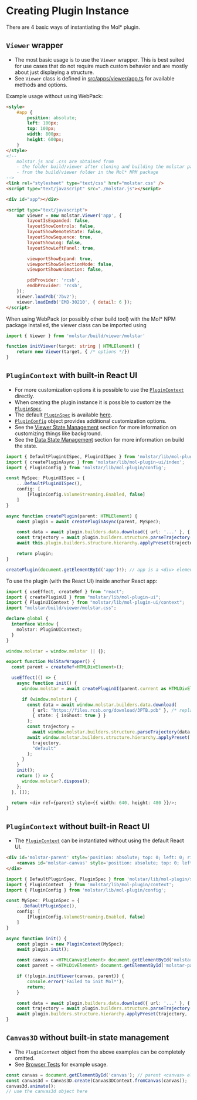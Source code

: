 # Creating Plugin Instance

There are 4 basic ways of instantiating the Mol* plugin.

## ``Viewer`` wrapper

- The most basic usage is to use the ``Viewer`` wrapper. This is best suited for use cases that do not require much custom behavior and are mostly about just displaying a structure.
- See ``Viewer`` class is defined in [src/apps/viewer/app.ts](https://github.com/molstar/molstar/blob/master/src/apps/viewer/app.ts) for available methods and options.

Example usage without using WebPack:

```HTML
<style>
    #app {
        position: absolute;
        left: 100px;
        top: 100px;
        width: 800px;
        height: 600px;
    }
</style>
<!-- 
    molstar.js and .css are obtained from
    - the folder build/viewer after cloning and building the molstar package 
    - from the build/viewer folder in the Mol* NPM package
-->
<link rel="stylesheet" type="text/css" href="molstar.css" />
<script type="text/javascript" src="./molstar.js"></script>

<div id="app"></div>

<script type="text/javascript">
    var viewer = new molstar.Viewer('app', {
        layoutIsExpanded: false,
        layoutShowControls: false,
        layoutShowRemoteState: false,
        layoutShowSequence: true,
        layoutShowLog: false,
        layoutShowLeftPanel: true,

        viewportShowExpand: true,
        viewportShowSelectionMode: false,
        viewportShowAnimation: false,

        pdbProvider: 'rcsb',
        emdbProvider: 'rcsb',
    });
    viewer.loadPdb('7bv2');
    viewer.loadEmdb('EMD-30210', { detail: 6 });
</script>
```

When using WebPack (or possibly other build tool) with the Mol* NPM package installed, the viewer class can be imported using 

```ts
import { Viewer } from 'molstar/build/viewer/molstar'

function initViewer(target: string | HTMLElement) {
    return new Viewer(target, { /* options */})
}
```

## ``PluginContext`` with built-in React UI

- For more customization options it is possible to use the [``PluginContext``](https://github.com/molstar/molstar/blob/master/src/mol-plugin/context.ts) directly.
- When creating the plugin instance it is possible to customize the [``PluginSpec``](https://github.com/molstar/molstar/blob/master/src/mol-plugin/spec.ts).
- The default [``PluginSpec``](https://github.com/molstar/molstar/blob/master/src/mol-plugin/spec.ts) is available [here](https://github.com/molstar/molstar/blob/master/src/mol-plugin/spec.ts).
- [``PluginConfig``](https://github.com/molstar/molstar/blob/master/src/mol-plugin/config.ts) object provides additional customization options.
- See the [Viewer State Management](viewer-state.md) section for more information on customizing things like background.
- See the [Data State Management](data-state.md) section for more information on build the state.

```ts
import { DefaultPluginUISpec, PluginUISpec } from 'molstar/lib/mol-plugin-ui/spec';
import { createPluginAsync } from 'molstar/lib/mol-plugin-ui/index';
import { PluginConfig } from 'molstar/lib/mol-plugin/config';

const MySpec: PluginUISpec = {
    ...DefaultPluginUISpec(),
    config: [
        [PluginConfig.VolumeStreaming.Enabled, false]
    ]
}

async function createPlugin(parent: HTMLElement) {
    const plugin = await createPluginAsync(parent, MySpec);

    const data = await plugin.builders.data.download({ url: '...' }, { state: { isGhost: true } });
    const trajectory = await plugin.builders.structure.parseTrajectory(data, format);
    await this.plugin.builders.structure.hierarchy.applyPreset(trajectory, 'default');

    return plugin;
}

createPlugin(document.getElementById('app')!); // app is a <div> element
```

To use the plugin (with the React UI) inside another React app:

```ts
import { useEffect, createRef } from "react";
import { createPluginUI } from "molstar/lib/mol-plugin-ui";
import { PluginUIContext } from "molstar/lib/mol-plugin-ui/context";
import "molstar/build/viewer/molstar.css";

declare global {
  interface Window {
    molstar: PluginUIContext;
  }
}

window.molstar = window.molstar || {};

export function MolStarWrapper() {
  const parent = createRef<HTMLDivElement>();

  useEffect(() => {
    async function init() {
      window.molstar = await createPluginUI(parent.current as HTMLDivElement);

      if (window.molstar) {
        const data = await window.molstar.builders.data.download(
          { url: "https://files.rcsb.org/download/3PTB.pdb" }, /* replace with your URL */
          { state: { isGhost: true } }
        );
        const trajectory =
          await window.molstar.builders.structure.parseTrajectory(data, "pdb");
        await window.molstar.builders.structure.hierarchy.applyPreset(
          trajectory,
          "default"
        );
      }
    }
    init();
    return () => {
      window.molstar?.dispose();
    };
  }, []);

  return <div ref={parent} style={{ width: 640, height: 480 }}/>;
}

```

## ``PluginContext`` without built-in React UI

- The [``PluginContext``](https://github.com/molstar/molstar/blob/master/src/mol-plugin/context.ts) can be instantiated without using the default React UI.

```HTML
<div id='molstar-parent' style='position: absolute; top: 0; left: 0; right: 0; bottom: 0'>
    <canvas id='molstar-canvas' style='position: absolute; top: 0; left: 0; right: 0; bottom: 0'></canvas>
</div>
```

```ts
import { DefaultPluginSpec, PluginSpec } from 'molstar/lib/mol-plugin/spec';
import { PluginContext  } from 'molstar/lib/mol-plugin/context';
import { PluginConfig } from 'molstar/lib/mol-plugin/config';

const MySpec: PluginSpec = {
    ...DefaultPluginSpec(),
    config: [
        [PluginConfig.VolumeStreaming.Enabled, false]
    ]
}

async function init() {
    const plugin = new PluginContext(MySpec);
    await plugin.init();

    const canvas = <HTMLCanvasElement> document.getElementById('molstar-canvas');
    const parent = <HTMLDivElement> document.getElementById('molstar-parent');

    if (!plugin.initViewer(canvas, parent)) {
        console.error('Failed to init Mol*');
        return;
    }

    const data = await plugin.builders.data.download({ url: '...' }, { state: { isGhost: true } });
    const trajectory = await plugin.builders.structure.parseTrajectory(data, format);
    await plugin.builders.structure.hierarchy.applyPreset(trajectory, 'default');
}

```

## ``Canvas3D`` without built-in state management

- The ``PluginContext`` object from the above examples can be completely omitted.
- See [Browser Tests](https://github.com/molstar/molstar/tree/master/src/tests/browser) for example usage.

```ts
const canvas = document.getElementById('canvas'); // parent <canvas> element
const canvas3d = Canvas3D.create(Canvas3DContext.fromCanvas(canvas));
canvas3d.animate();
// use the canvas3d object here
```
